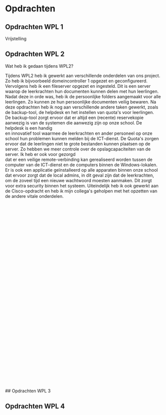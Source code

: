 # Opdrachten

## Opdrachten WPL 1
Vrijstelling
## Opdrachten WPL 2
Wat heb ik gedaan tijdens WPL2?

Tijdens WPL2 heb ik gewerkt aan verschillende onderdelen van ons project. Zo heb ik bijvoorbeeld domeincontroller 1 opgezet en geconfigureerd. 
Vervolgens heb ik een fileserver opgezet en ingesteld. Dit is een server waarop de leerkrachten hun documenten kunnen delen met hun leerlingen.
Nadat deze in orde was, heb ik de persoonlijke folders aangemaakt voor alle leerlingen. Zo kunnen ze hun persoonlijke documenten veilig bewaren. 
Na deze opdrachten heb ik nog aan verschillende andere taken gewerkt, zoals de backup-tool, de helpdesk en het instellen van quota's voor leerlingen.
De backup-tool zorgt ervoor dat er altijd een (recente) reservekopie aanwezig is van de systemen die aanwezig zijn op onze school. De helpdesk is een handig   
en innovatief tool waarmee de leerkrachten en ander personeel op onze school hun problemen kunnen melden bij de ICT-dienst. De Quota's zorgen ervoor dat de 
leerlingen niet te grote bestanden kunnen plaatsen op de server. Zo hebben we meer controle over de opslagcapaciteiten van de server. Ik heb er ook voor gezorgd  
dat er een veilige remote-verbinding kan gerealiseerd worden tussen de computer van de ICT-dienst en de computers binnen de Windows-lokalen. Er is ook een applicatie 
geïnstalleerd op alle apparaten binnen onze school dat ervoor zorgt dat de local admins, in dit geval zijn dat de leerkrachten, om de zoveel tijd een nieuwe wachtwoord moesten aanmaken.
Dit zorgt voor extra security binnen het systeem. Uiteindelijk heb ik ook gewerkt aan de Cisco-opdracht en heb ik mijn collega's geholpen met het opzetten van de andere vitale onderdelen.

<object data="./images/FierOpWatSemihY.pdf" type="application/pdf"  width="100%" height="600px" style="border: none; margin: 0; padding: 0;">
    <embed src="./images/FierOpWatSemihY.pdf" type="application/pdf" width="100%" height="600px" style="border: none; margin: 0; padding: 0;"
    </embed>
</object>
</object>
## Opdrachten WPL 3

## Opdrachten WPL 4
